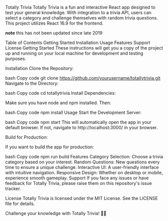 Totally Trivia
Totally Trivia is a fun and interactive React app designed to test your general knowledge. With integration to a trivia API, users can select a category and challenge themselves with random trivia questions. This project utilizes React 16.9 for the frontend. 

**note** this has not been updated since late 2019

Table of Contents
Getting Started
Installation
Usage
Features
Support
License
Getting Started
These instructions will get you a copy of the project up and running on your local machine for development and testing purposes.

Installation
Clone the Repository:

bash
Copy code
git clone https://github.com/yourusername/totallytrivia.git
Navigate to the Directory:

bash
Copy code
cd totallytrivia
Install Dependencies:

Make sure you have node and npm installed. Then:

bash
Copy code
npm install
Usage
Start the Development Server:

bash
Copy code
npm start
This will automatically open the app in your default browser. If not, navigate to http://localhost:3000/ in your browser.

Build for Production:

If you want to build the app for production:

bash
Copy code
npm run build
Features
Category Selection: Choose a trivia category based on your interest.
Random Questions: New questions every time to ensure a unique challenge.
Interactive UI: A user-friendly interface with intuitive navigation.
Responsive Design: Whether on desktop or mobile, experience smooth gameplay.
Support
If you face any issues or have feedback for Totally Trivia, please raise them on this repository's issue tracker.

License
Totally Trivia is licensed under the MIT License. See the LICENSE file for details.

Challenge your knowledge with Totally Trivia! 🧠🎉
